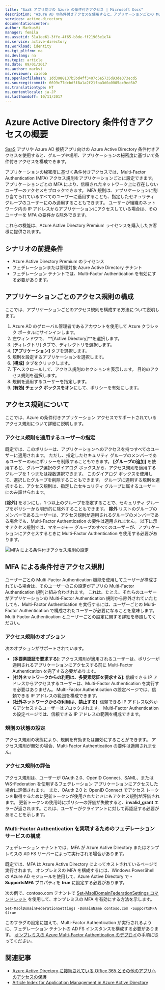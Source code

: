 ```yaml
---
title: "SaaS アプリ向けの Azure の条件付きアクセス | Microsoft Docs"
description: "Azure AD の条件付きアクセスを使用すると、アプリケーションごとの Multi-Factor Authentication のアクセス規則と、信頼されたネットワークにないユーザーのアクセスをブロックする機能を構成できます。 "
services: active-directory
documentationcenter: 
author: MarkusVi
manager: femila
ms.assetid: 51a1ee61-3ffe-4f65-b8de-ff21903e1e74
ms.service: active-directory
ms.workload: identity
ms.tgt_pltfrm: na
ms.devlang: na
ms.topic: article
ms.date: 09/01/2017
ms.author: markvi
ms.reviewer: calebb
ms.openlocfilehash: 1dd3088137b5bd4ff3407c5e5735d93de373ecd5
ms.sourcegitcommit: 6699c77dcbd5f8a1a2f21fba3d0a0005ac9ed6b7
ms.translationtype: HT
ms.contentlocale: ja-JP
ms.lasthandoff: 10/11/2017
---
```

# <a name="getting-started-with-azure-active-directory-conditional-access"></a>Azure Active Directory 条件付きアクセスの概要
[SaaS](https://azure.microsoft.com/overview/what-is-saas/) アプリや Azure AD 接続アプリ向けの Azure Active Directory 条件付きアクセスを使用すると、グループや場所、アプリケーションの秘密度に基づいて条件付きアクセスを構成できます。 

アプリケーションの秘密度に基づく条件付きアクセスでは、Multi-Factor Authentication (MFA) アクセス規則をアプリケーションごとに設定できます。 アプリケーションごとの MFA により、信頼されたネットワーク上に存在しないユーザーのアクセスをブロックできます。 MFA 規則は、アプリケーションに割り当てられているすべてのユーザーに適用することも、指定したセキュリティ グループのユーザーにのみ適用することもできます。  ユーザーが組織のネットワーク内の IP アドレスからアプリケーションにアクセスしている場合は、そのユーザーを MFA の要件から除外できます。

これらの機能は、Azure Active Directory Premium ライセンスを購入したお客様に提供されます。

## <a name="scenario-prerequisites"></a>シナリオの前提条件
* Azure Active Directory Premium のライセンス
* フェデレーションまたは管理対象 Azure Active Directory テナント
* フェデレーション テナントでは、Multi-Factor Authentication を有効にする必要があります。

## <a name="configure-per-application-access-rules"></a>アプリケーションごとのアクセス規則の構成
ここでは、アプリケーションごとのアクセス規則を構成する方法について説明します。

1. Azure AD のグローバル管理者であるアカウントを使用して Azure クラシック ポータルにサインインします。
2. 左ウィンドウで、 **[Active Directory]**を選択します。
3. [ディレクトリ] タブで、ディレクトリを選択します。
4. **[アプリケーション]** タブを選択します。
5. 規則を設定するアプリケーションを選択します。
6. **[構成]** タブをクリックします。
7. 下へスクロールして、アクセス規則のセクションを表示します。 目的のアクセス規則を選択します。
8. 規則を適用するユーザーを指定します。
9. **[有効] チェック ボックスをオン**にして、ポリシーを有効にします。

## <a name="understanding-access-rules"></a>アクセス規則について
ここでは、Azure の条件付きアプリケーション アクセスでサポートされているアクセス規則について詳細に説明します。

### <a name="specifying-the-users-the-access-rules-apply-to"></a>アクセス規則を適用するユーザーの指定
既定では、このポリシーは、アプリケーションへのアクセスを持つすべてのユーザーに適用されます。 ただし、指定したセキュリティ グループのメンバーであるユーザーのみにポリシーを制限することもできます。 **[グループの追加]** を使用すると、グループ選択のダイアログ ボックスから、アクセス規則を適用するグループを 1 つまたは複数選択できます。 このダイアログ ボックスを使用して、選択したグループを削除することもできます。 グループに適用する規則を選択すると、アクセス規則は、指定したセキュリティ グループに属するユーザーにのみ課せられます。

**[除外]** をオンにし、1 つ以上のグループを指定することで、セキュリティ グループをポリシーから明示的に除外することもできます。 **除外** リストのグループのメンバーであるユーザーは、アクセス規則が適用されるグループのメンバーである場合でも、Multi-Factor Authentication の要件は適用されません。
以下に示すアクセス規則では、マネージャー グループのすべてのユーザーが、アプリケーションにアクセスするときに Multi-Factor Authentication を使用する必要があります。

![MFA による条件付きアクセス規則の設定](./media/active-directory-conditional-access-azuread-connected-apps/conditionalaccess-saas-apps.png)

## <a name="conditional-access-rules-with-mfa"></a>MFA による条件付きアクセス規則
ユーザーごとの Multi-Factor Authentication 機能を使用してユーザーが構成されている場合は、そのユーザーのこの設定がアプリの Multi-Factor Authentication 規則と組み合わされます。 これは、たとえ、それらのユーザーがアプリケーションの Multi-Factor Authentication 規則から除外されていたとしても、Multi-Factor Authentication を実行するには、ユーザーごとの Multi-Factor Authentication で構成されたユーザーが必要になることを意味します。 Multi-Factor Authentication とユーザーごとの設定に関する詳細を参照してください。

### <a name="access-rule-options"></a>アクセス規則のオプション
次のオプションがサポートされています。

* **[多要素認証を要求する]**: アクセス規則が適用されるユーザーは、ポリシーが適用されるアプリケーションにアクセスする前に Multi-Factor Authentication を完了する必要があります。
* **[社外ネットワークからの利用は、多要素認証を要求する]**: 信頼できる IP アドレスからアクセスするユーザーは、Multi-Factor Authentication を実行する必要はありません。 Multi-Factor Authentication の設定ページでは、信頼できる IP アドレスの範囲を構成できます。
* **[社外ネットワークからの利用は、禁止する]**: 信頼できる IP アドレス以外からアクセスするユーザーはブロックされます。 Multi-Factor Authentication の設定ページでは、信頼できる IP アドレスの範囲を構成できます。

### <a name="setting-rule-status"></a>規則の状態の設定
アクセス規則の状態により、規則を有効または無効にすることができます。 アクセス規則が無効の場合、Multi-Factor Authentication の要件は適用されません。

### <a name="access-rule-evaluation"></a>アクセス規則の評価
アクセス規則は、ユーザーが OAuth 2.0、OpenID Connect、SAML、または WS-Federation を使用するフェデレーション アプリケーションにアクセスした場合に評価されます。 また、OAuth 2.0 と OpenID Connect でアクセス トークンを取得するために更新トークンが使用されたときにもアクセス規則が評価されます。 更新トークンの使用時にポリシーの評価が失敗すると、**invalid_grant** エラーが返されます。これは、ユーザーがクライアントに対して再認証する必要があることを示します。

### <a name="configure-federation-services-to-provide-multi-factor-authentication"></a>Multi-Factor Authentication を実現するためのフェデレーション サービスの構成
フェデレーション テナントでは、MFA が Azure Active Directory またはオンプレミスの AD FS サーバーによって実行される場合があります。

既定では、MFA は Azure Active Directory によってホストされているページで実行されます。 オンプレミスの MFA を構成するには、Windows PowerShell の Azure AD モジュールを使用して、Azure Active Directory で **-SupportsMFA** プロパティを **true** に設定する必要があります。

次の例で、contoso.com テナントで [Set-MsolDomainFederationSettings コマンドレット](https://msdn.microsoft.com/library/azure/dn194088.aspx) を使用して、オンプレミスの MFA を有効にする方法を示します。

    Set-MsolDomainFederationSettings -DomainName contoso.com -SupportsMFA $true

このフラグの設定に加えて、Multi-Factor Authentication が実行されるように、フェデレーション テナントの AD FS インスタンスを構成する必要があります。 [オンプレミスの Azure Multi-Factor Authentication のデプロイ](../multi-factor-authentication/multi-factor-authentication-get-started-server.md)の手順に従ってください。

## <a name="related-articles"></a>関連記事
* [Azure Active Directory に接続されている Office 365 とその他のアプリへのアクセスの保護](active-directory-conditional-access.md)
* [Article Index for Application Management in Azure Active Directory](active-directory-apps-index.md)

